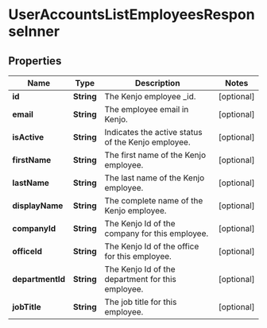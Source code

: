 

# UserAccountsListEmployeesResponseInner


## Properties

| Name | Type | Description | Notes |
|------------ | ------------- | ------------- | -------------|
|**id** | **String** | The Kenjo employee _id. |  [optional] |
|**email** | **String** | The employee email in Kenjo. |  [optional] |
|**isActive** | **String** | Indicates the active status of the Kenjo employee. |  [optional] |
|**firstName** | **String** | The first name of the Kenjo employee. |  [optional] |
|**lastName** | **String** | The last name of the Kenjo employee. |  [optional] |
|**displayName** | **String** | The complete name of the Kenjo employee. |  [optional] |
|**companyId** | **String** | The Kenjo Id of the company for this employee. |  [optional] |
|**officeId** | **String** | The Kenjo Id of the office for this employee. |  [optional] |
|**departmentId** | **String** | The Kenjo Id of the department for this employee. |  [optional] |
|**jobTitle** | **String** | The job title for this employee. |  [optional] |



